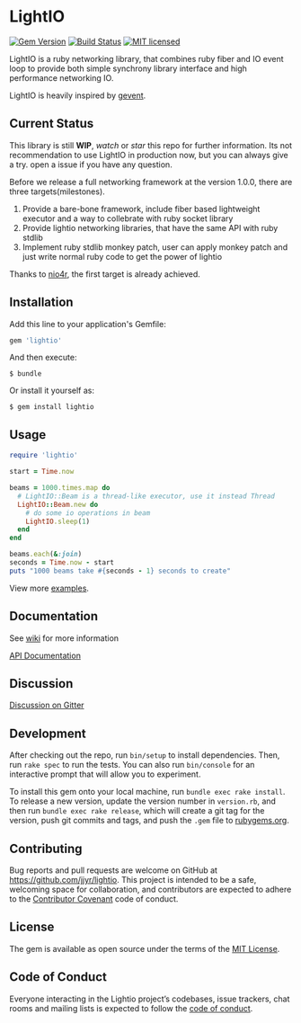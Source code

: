 # LightIO


[![Gem Version](https://badge.fury.io/rb/lightio.svg)](http://rubygems.org/gems/lightio)
[![Build Status](https://travis-ci.org/jjyr/lightio.svg?branch=master)](https://travis-ci.org/jjyr/lightio)
[![MIT licensed](https://img.shields.io/badge/license-MIT-blue.svg)](https://github.com/jjyr/lightio/blob/master/LICENSE.txt)

LightIO is a ruby networking library, that combines ruby fiber and IO event loop to provide both simple synchrony library interface and high performance networking IO.


LightIO is heavily inspired by [gevent](http://www.gevent.org/).

## Current Status

This library is still **WIP**, *watch* or *star* this repo for further information.
Its not recommendation to use LightIO in production now, but you can always give a try. open a issue if you have any question.

Before we release a full networking framework at the version 1.0.0, there are three targets(milestones).

1. Provide a bare-bone framework, include fiber based lightweight executor and a way to collebrate with ruby socket library
2. Provide lightio networking libraries, that have the same API with ruby stdlib
3. Implement ruby stdlib monkey patch, user can apply monkey patch and just write normal ruby code to get the power of lightio

Thanks to [nio4r](https://github.com/socketry/nio4r), the first target is already achieved.


## Installation

Add this line to your application's Gemfile:

```ruby
gem 'lightio'
```

And then execute:

    $ bundle

Or install it yourself as:

    $ gem install lightio

## Usage

``` ruby
require 'lightio'

start = Time.now

beams = 1000.times.map do
  # LightIO::Beam is a thread-like executor, use it instead Thread
  LightIO::Beam.new do
    # do some io operations in beam
    LightIO.sleep(1)
  end
end

beams.each(&:join)
seconds = Time.now - start
puts "1000 beams take #{seconds - 1} seconds to create"
```

View more [examples](/examples).

## Documentation

See [wiki](https://github.com/jjyr/lightio/wiki) for more information

[API Documentation](http://www.rubydoc.info/gems/lightio/frames)

## Discussion

[Discussion on Gitter](https://gitter.im/lightio-dev/Lobby?utm_source=share-link&utm_medium=link&utm_campaign=share-link)

## Development

After checking out the repo, run `bin/setup` to install dependencies. Then, run `rake spec` to run the tests. You can also run `bin/console` for an interactive prompt that will allow you to experiment.

To install this gem onto your local machine, run `bundle exec rake install`. To release a new version, update the version number in `version.rb`, and then run `bundle exec rake release`, which will create a git tag for the version, push git commits and tags, and push the `.gem` file to [rubygems.org](https://rubygems.org).

## Contributing

Bug reports and pull requests are welcome on GitHub at https://github.com/jjyr/lightio. This project is intended to be a safe, welcoming space for collaboration, and contributors are expected to adhere to the [Contributor Covenant](http://contributor-covenant.org) code of conduct.

## License

The gem is available as open source under the terms of the [MIT License](https://opensource.org/licenses/MIT).

## Code of Conduct

Everyone interacting in the Lightio project’s codebases, issue trackers, chat rooms and mailing lists is expected to follow the [code of conduct](https://github.com/[USERNAME]/lightio/blob/master/CODE_OF_CONDUCT.md).
